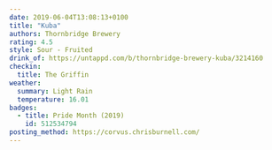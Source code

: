 ```yaml
---
date: 2019-06-04T13:08:13+0100
title: "Kuba"
authors: Thornbridge Brewery
rating: 4.5
style: Sour - Fruited
drink_of: https://untappd.com/b/thornbridge-brewery-kuba/3214160
checkin:
  title: The Griffin
weather:
  summary: Light Rain
  temperature: 16.01
badges:
  - title: Pride Month (2019)
    id: 512534794
posting_method: https://corvus.chrisburnell.com/
---
```

